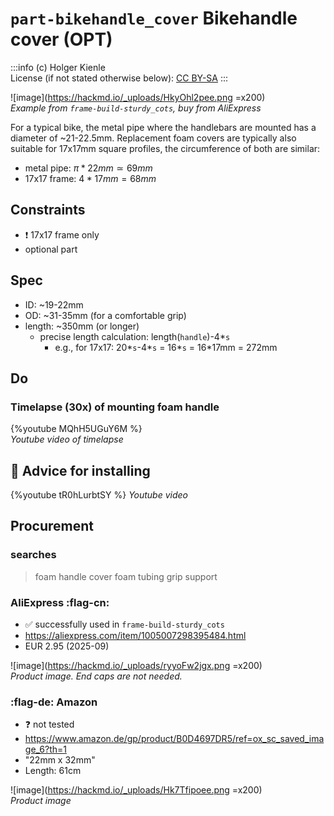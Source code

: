# `part-bikehandle_cover` Bikehandle cover (OPT)
:::info
(c) Holger Kienle  
License (if not stated otherwise below): [CC BY-SA](https://creativecommons.org/licenses/by-sa/4.0/)
:::

![image](https://hackmd.io/_uploads/HkyOhl2pee.png =x200)  
*Example from `frame-build-sturdy_cots`, buy from AliExpress*

For a typical bike, the metal pipe where the handlebars are mounted has a diameter of ~21-22.5mm. Replacement foam covers are typically also suitable for 17x17mm square profiles, the circumference of both are similar:
- metal pipe: $\pi*22mm \simeq 69mm$
- 17x17 frame: $4*17mm = 68mm$

## Constraints
- :exclamation: 17x17 frame only
- optional part

## Spec
- ID: ~19-22mm
- OD: ~31-35mm (for a comfortable grip)
- length: ~350mm (or longer)
    - precise length calculation: length(`handle`)-4*`s`
        - e.g., for 17x17: 20*`s`-4*`s` = 16*`s` = 16*17mm = 272mm

## Do

### Timelapse (30x) of mounting foam handle
{%youtube MQhH5UGuY6M %}  
*Youtube video of timelapse*

## :owl: Advice for installing
{%youtube tR0hLurbtSY %}
*Youtube video*

## Procurement

### searches
> foam handle cover
> foam tubing grip support

### AliExpress :flag-cn:
- :white_check_mark: successfully used in `frame-build-sturdy_cots`
- https://aliexpress.com/item/1005007298395484.html
- EUR 2.95 (2025-09)

![image](https://hackmd.io/_uploads/ryyoFw2jgx.png =x200)  
*Product image. End caps are not needed.*

### :flag-de: Amazon
- :question: not tested
- https://www.amazon.de/gp/product/B0D4697DR5/ref=ox_sc_saved_image_6?th=1
- "22mm x 32mm"
- Length: 61cm

![image](https://hackmd.io/_uploads/Hk7Tfipoee.png =x200)  
*Product image*